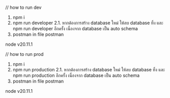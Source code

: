 // how to run dev


1. npm i
2. npm run developer
2.1. หากต้องการสร้าง database ใหม่ ให้ลบ database ทิ้ง และ npm run developer อีกครั้ง เนื่องจาก database เป็น auto schema
3. postman in file postman

node v20.11.1




// how to run prod


1. npm i
2. npm run production
2.1. หากต้องการสร้าง database ใหม่ ให้ลบ database ทิ้ง และ npm run production อีกครั้ง เนื่องจาก database เป็น auto schema
3. postman in file postman

node v20.11.1
